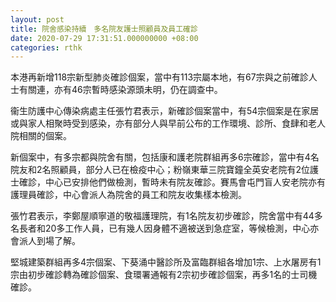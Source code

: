 ```yaml
---
layout: post
title: 院舍感染持續　多名院友護士照顧員及員工確診
date: 2020-07-29 17:31:51.000000000 +08:00
categories: rthk
---
```


本港再新增118宗新型肺炎確診個案，當中有113宗屬本地，有67宗與之前確診人士有關連，亦有46宗暫時感染源頭未明，仍在調查中。

衞生防護中心傳染病處主任張竹君表示，新確診個案當中，有54宗個案是在家居或與家人相聚時受到感染，亦有部分人與早前公布的工作環境、診所、食肆和老人院相關的個案。

新個案中，有多宗都與院舍有關，包括康和護老院群組再多6宗確診，當中有4名院友和2名照顧員，部分人已在檢疫中心；粉嶺東華三院寶鐘全英安老院有2位護士確診，中心已安排他們做檢測，暫時未有院友確診。賽馬會屯門盲人安老院亦有護理員確診，中心會派人為院舍的員工和院友收集樣本檢測。

張竹君表示，李鄭屋順寧道的敬福護理院，有1名院友初步確診，院舍當中有44多名長者和20多工作人員，已有幾人因身體不適被送到急症室，等候檢測，中心亦會派人到場了解。

堅城建築群組再多4宗個案、下葵涌中醫診所及富臨群組各增加1宗、上水屠房有1宗由初步確診轉為確診個案、食環署通報有2宗初步確診個案，再多1名的士司機確診。
